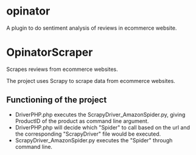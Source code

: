 # opinator
A plugin to do sentiment analysis of reviews in ecommerce website.

# OpinatorScraper
Scrapes reviews from ecommerce websites.

The project uses Scrapy to scrape data from ecommerce websites.

## Functioning of the project

* DriverPHP.php executes the ScrapyDriver_AmazonSpider.py, giving ProductID of the product as command line
  argument.
* DriverPHP.php will decide which "Spider" to call based on the url and the
  corresponding "ScrapyDriver" file would be executed.
* ScrapyDriver_AmazonSpider.py executes the "Spider" through command line.
